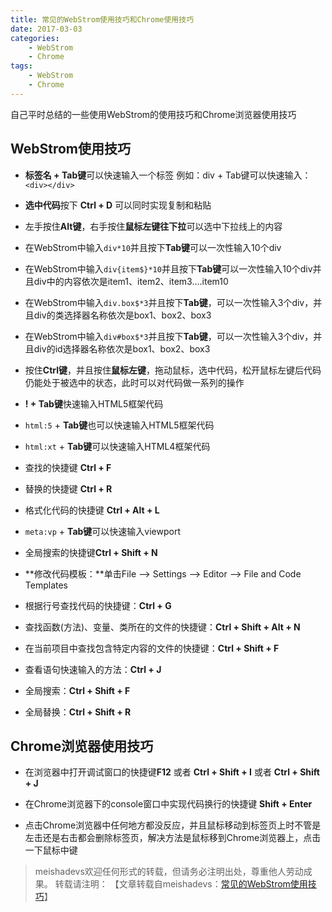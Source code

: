 ```yaml
---
title: 常见的WebStrom使用技巧和Chrome使用技巧
date: 2017-03-03
categories:
	- WebStrom
	- Chrome
tags:
    - WebStrom
    - Chrome
---
```


自己平时总结的一些使用WebStrom的使用技巧和Chrome浏览器使用技巧
<!--more-->

## WebStrom使用技巧

- **标签名 + Tab键**可以快速输入一个标签 例如：div + Tab键可以快速输入：`<div></div>`


- **选中代码**按下 **Ctrl + D** 可以同时实现复制和粘贴


- 左手按住**Alt键**，右手按住**鼠标左键往下拉**可以选中下拉线上的内容


- 在WebStrom中输入`div*10`并且按下**Tab键**可以一次性输入10个div


- 在WebStrom中输入`div{item$}*10`并且按下**Tab键**可以一次性输入10个div并且div中的内容依次是item1、item2、item3….item10


- 在WebStrom中输入`div.box$*3`并且按下**Tab键**，可以一次性输入3个div，并且div的类选择器名称依次是box1、box2、box3


- 在WebStrom中输入`div#box$*3`并且按下**Tab键**，可以一次性输入3个div，并且div的id选择器名称依次是box1、box2、box3


- 按住**Ctrl键**，并且按住**鼠标左键**，拖动鼠标，选中代码，松开鼠标左键后代码仍能处于被选中的状态，此时可以对代码做一系列的操作


- **! + Tab键**快速输入HTML5框架代码


- `html:5` + **Tab键**也可以快速输入HTML5框架代码


- `html:xt` + **Tab键**可以快速输入HTML4框架代码


- 查找的快捷键 **Ctrl + F**


- 替换的快捷键 **Ctrl + R**  


- 格式化代码的快捷键 **Ctrl + Alt + L**  


- `meta:vp` + **Tab键**可以快速输入viewport  


- 全局搜索的快捷键**Ctrl + Shift + N**


- **修改代码模板：**单击File --> Settings --> Editor --> File and Code Templates


- 根据行号查找代码的快捷键：**Ctrl + G**


- 查找函数(方法)、变量、类所在的文件的快捷键：**Ctrl + Shift + Alt + N** 


- 在当前项目中查找包含特定内容的文件的快捷键：**Ctrl + Shift + F**


-  查看语句快速输入的方法：**Ctrl + J**


- 全局搜索：**Ctrl + Shift + F**


- 全局替换：**Ctrl + Shift + R**


## Chrome浏览器使用技巧
- 在浏览器中打开调试窗口的快捷键**F12** 或者 **Ctrl + Shift + I** 或者 **Ctrl + Shift + J**


- 在Chrome浏览器下的console窗口中实现代码换行的快捷键 **Shift + Enter**


- 点击Chrome浏览器中任何地方都没反应，并且鼠标移动到标签页上时不管是左击还是右击都会删除标签页，解决方法是鼠标移到Chrome浏览器上，点击一下鼠标中键

> meishadevs欢迎任何形式的转载，但请务必注明出处，尊重他人劳动成果。
转载请注明： 【文章转载自meishadevs：[常见的WebStrom使用技巧](http://meishadevs.com/blog/%E5%B8%B8%E8%A7%81%E7%9A%84WebStrom%E4%BD%BF%E7%94%A8%E6%8A%80%E5%B7%A7/)】
